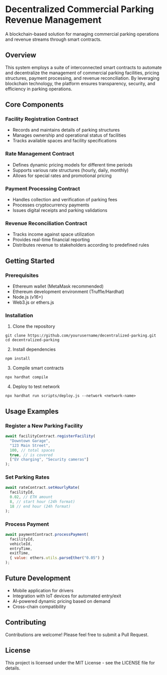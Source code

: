 # Decentralized Commercial Parking Revenue Management

A blockchain-based solution for managing commercial parking operations and revenue streams through smart contracts.

## Overview

This system employs a suite of interconnected smart contracts to automate and decentralize the management of commercial parking facilities, pricing structures, payment processing, and revenue reconciliation. By leveraging blockchain technology, the platform ensures transparency, security, and efficiency in parking operations.

## Core Components

### Facility Registration Contract
- Records and maintains details of parking structures
- Manages ownership and operational status of facilities
- Tracks available spaces and facility specifications

### Rate Management Contract
- Defines dynamic pricing models for different time periods
- Supports various rate structures (hourly, daily, monthly)
- Allows for special rates and promotional pricing

### Payment Processing Contract
- Handles collection and verification of parking fees
- Processes cryptocurrency payments
- Issues digital receipts and parking validations

### Revenue Reconciliation Contract
- Tracks income against space utilization
- Provides real-time financial reporting
- Distributes revenue to stakeholders according to predefined rules

## Getting Started

### Prerequisites
- Ethereum wallet (MetaMask recommended)
- Ethereum development environment (Truffle/Hardhat)
- Node.js (v16+)
- Web3.js or ethers.js

### Installation

1. Clone the repository
```
git clone https://github.com/yourusername/decentralized-parking.git
cd decentralized-parking
```

2. Install dependencies
```
npm install
```

3. Compile smart contracts
```
npx hardhat compile
```

4. Deploy to test network
```
npx hardhat run scripts/deploy.js --network <network-name>
```

## Usage Examples

### Register a New Parking Facility
```javascript
await facilityContract.registerFacility(
  "Downtown Garage",
  "123 Main Street",
  100, // total spaces
  true, // is covered
  ["EV charging", "Security cameras"]
);
```

### Set Parking Rates
```javascript
await rateContract.setHourlyRate(
  facilityId,
  0.02, // ETH amount
  8, // start hour (24h format)
  18 // end hour (24h format)
);
```

### Process Payment
```javascript
await paymentContract.processPayment(
  facilityId,
  vehicleId,
  entryTime,
  exitTime,
  { value: ethers.utils.parseEther("0.05") }
);
```

## Future Development

- Mobile application for drivers
- Integration with IoT devices for automated entry/exit
- AI-powered dynamic pricing based on demand
- Cross-chain compatibility

## Contributing

Contributions are welcome! Please feel free to submit a Pull Request.

## License

This project is licensed under the MIT License - see the LICENSE file for details.
